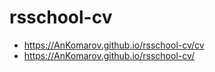 # rsschool-cv
* https://AnKomarov.github.io/rsschool-cv/cv
* https://AnKomarov.github.io/rsschool-cv/
